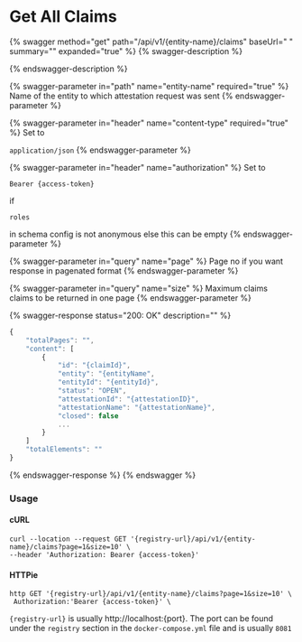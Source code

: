 # Get All Claims

{% swagger method="get" path="/api/v1/{entity-name}/claims" baseUrl=" " summary="" expanded="true" %}
{% swagger-description %}

{% endswagger-description %}

{% swagger-parameter in="path" name="entity-name" required="true" %}
Name of the entity to which attestation request was sent
{% endswagger-parameter %}

{% swagger-parameter in="header" name="content-type" required="true" %}
Set to 

`application/json`
{% endswagger-parameter %}

{% swagger-parameter in="header" name="authorization" %}
Set to 

`Bearer {access-token}`

 if 

`roles`

 in schema config is not anonymous else this can be empty
{% endswagger-parameter %}

{% swagger-parameter in="query" name="page" %}
Page no if you want response in pagenated format
{% endswagger-parameter %}

{% swagger-parameter in="query" name="size" %}
Maximum claims claims to be returned in one page
{% endswagger-parameter %}

{% swagger-response status="200: OK" description="" %}
```javascript
{
    "totalPages": "",
    "content": [
        {
            "id": "{claimId}",
            "entity": "{entityName",
            "entityId": "{entityId}",
            "status": "OPEN",
            "attestationId": "{attestationID}",
            "attestationName": "{attestationName}",
            "closed": false
            ...
        }
    ]
    "totalElements": ""
}
```
{% endswagger-response %}
{% endswagger %}

### Usage

#### cURL

```shell
curl --location --request GET '{registry-url}/api/v1/{entity-name}/claims?page=1&size=10' \
--header 'Authorization: Bearer {access-token}'
```

#### HTTPie

```shell
http GET '{registry-url}/api/v1/{entity-name}/claims?page=1&size=10' \
 Authorization:'Bearer {access-token}' \
```

`{registry-url}` is usually http://localhost:{port}. The port can be found under the `registry` section in the `docker-compose.yml` file and is usually `8081`
